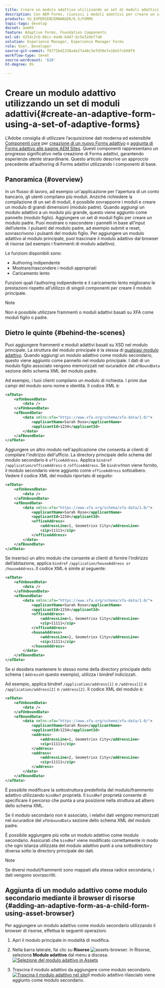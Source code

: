 ```yaml
---
title: Creare un modulo adattivo utilizzando un set di moduli adattivi
description: Con AEM Forms, riunisci i moduli adattivi per creare un singolo modulo adattivo di grandi dimensioni e comprenderne le funzioni.
products: SG_EXPERIENCEMANAGER/6.5/FORMS
topic-tags: develop
docset: aem65
feature: Adaptive Forms, Foundation Components
exl-id: 4254c2cb-66cc-4a46-b447-bc5e32def7a0
solution: Experience Manager, Experience Manager Forms
role: User, Developer
source-git-commit: f6771bd1338a4e27a48c3efd39efe18e57cb98f9
workflow-type: tm+mt
source-wordcount: '620'
ht-degree: 0%

---
```


# Creare un modulo adattivo utilizzando un set di moduli adattivi{#create-an-adaptive-form-using-a-set-of-adaptive-forms}

<span class="preview"> L’Adobe consiglia di utilizzare l’acquisizione dati moderna ed estensibile [Componenti core](https://experienceleague.adobe.com/docs/experience-manager-core-components/using/adaptive-forms/introduction.html?lang=it) per [creazione di un nuovo Forms adattivo](/help/forms/using/create-an-adaptive-form-core-components.md) o [aggiunta di Forms adattivo alle pagine AEM Sites](/help/forms/using/create-or-add-an-adaptive-form-to-aem-sites-page.md). Questi componenti rappresentano un progresso significativo nella creazione di Forms adattivi, garantendo esperienze utente straordinarie. Questo articolo descrive un approccio precedente all’authoring di Forms adattivi utilizzando i componenti di base. </span>

## Panoramica {#overview}

In un flusso di lavoro, ad esempio un&#39;applicazione per l&#39;apertura di un conto bancario, gli utenti compilano più moduli. Anziché richiedere la compilazione di un set di moduli, è possibile sovrapporre i moduli e creare un modulo di grandi dimensioni (modulo padre). Quando aggiungi un modulo adattivo a un modulo più grande, questo viene aggiunto come pannello (modulo figlio). Aggiungere un set di moduli figlio per creare un modulo padre. Puoi mostrare o nascondere i pannelli in base all’input dell’utente. I pulsanti del modulo padre, ad esempio submit e reset, sovrascrivono i pulsanti del modulo figlio. Per aggiungere un modulo adattivo al modulo principale, puoi trascinare il modulo adattivo dal browser di risorse (ad esempio i frammenti di modulo adattivo).

Le funzioni disponibili sono:

* Authoring indipendente
* Mostrare/nascondere i moduli appropriati
* Caricamento lento

Funzioni quali l’authoring indipendente e il caricamento lento migliorano le prestazioni rispetto all’utilizzo di singoli componenti per creare il modulo principale.

>[!NOTE]
>
>Non è possibile utilizzare frammenti o moduli adattivi basati su XFA come moduli figlio o padre.

## Dietro le quinte {#behind-the-scenes}

Puoi aggiungere frammenti e moduli adattivi basati su XSD nel modulo principale. La struttura del modulo principale è la stessa di [qualsiasi modulo adattivo](../../forms/using/prepopulate-adaptive-form-fields.md). Quando aggiungi un modulo adattivo come modulo secondario, questo viene aggiunto come pannello nel modulo principale. I dati di un modulo figlio associato vengono memorizzati nel `data`radice del `afBoundData` sezione dello schema XML del modulo padre.

Ad esempio, i tuoi clienti compilano un modulo di richiesta. I primi due campi del modulo sono nome e identità. Il codice XML è:

```xml
<afData>
    <afUnboundData>
        <data />
    </afUnboundData>
    <afBoundData>
        <data xmlns:xfa="https://www.xfa.org/schema/xfa-data/1.0/">
            <applicantName>Sarah Rose</applicantName>
            <applicantId>1234</applicantId>
        </data>
    </afBoundData>
</afData>
```

Aggiungere un altro modulo nell&#39;applicazione che consenta ai clienti di compilare l&#39;indirizzo dell&#39;ufficio. La directory principale dello schema del modulo secondario è `officeAddress`. Applica `bindref` `/application/officeAddress` o `/officeAddress`. Se `bindref`non viene fornito, il modulo secondario viene aggiunto come `officeAddress` sottoalbero. Vedere il codice XML del modulo riportato di seguito:

```xml
<afData>
    <afUnboundData>
        <data />
    </afUnboundData>
    <afBoundData>
        <data xmlns:xfa="https://www.xfa.org/schema/xfa-data/1.0/">
            <applicantName>Sarah Rose</applicantName>
            <applicantId>1234</applicantId>
            <officeAddress>
                <addressLine>1, Geometrixx City</addressLine>
                <zip>11111</zip>
            </officeAddress>
        </data>
    </afBoundData>
</afData>
```

Se inserisci un altro modulo che consente ai clienti di fornire l’indirizzo dell’abitazione, applica `bindref` `/application/houseAddress or /houseAddress.`Il codice XML è simile al seguente:

```xml
<afData>
    <afUnboundData>
        <data />
    </afUnboundData>
    <afBoundData>
        <data xmlns:xfa="https://www.xfa.org/schema/xfa-data/1.0/">
            <applicantName>Sarah Rose</applicantName>
            <applicantId>1234</applicantId>
            <officeAddress>
                <addressLine>1, Geometrixx City</addressLine>
                <zip>11111</zip>
            </officeAddress>
            <houseAddress>
                <addressLine>2, Geometrixx City</addressLine>
                <zip>11111</zip>
            </houseAddress>
        </data>
    </afBoundData>
</afData>
```

Se si desidera mantenere lo stesso nome della directory principale dello schema ( `Address`in questo esempio), utilizza i bindref indicizzati.

Ad esempio, applica bindref `/application/address[1]` o `/address[1]` e `/application/address[2]` o `/address[2]`. Il codice XML del modulo è:

```xml
<afData>
    <afUnboundData>
        <data />
    </afUnboundData>
    <afBoundData>
        <data xmlns:xfa="https://www.xfa.org/schema/xfa-data/1.0/">
            <applicantName>Sarah Rose</applicantName>
            <applicantId>1234</applicantId>
            <address>
                <addressLine>1, Geometrixx City</addressLine>
                <zip>11111</zip>
            </address>
            <address>
                <addressLine>2, Geometrixx City</addressLine>
                <zip>11111</zip>
            </address>
        </data>
    </afBoundData>
</afData>
```

È possibile modificare la sottostruttura predefinita del modulo/frammento adattivo utilizzando `bindRef` proprietà. Il `bindRef` proprietà consente di specificare il percorso che punta a una posizione nella struttura ad albero dello schema XML.

Se il modulo secondario non è associato, i relativi dati vengono memorizzati nel `data`radice del `afUnboundData` sezione dello schema XML del modulo padre.

È possibile aggiungere più volte un modulo adattivo come modulo secondario. Assicurati che `bindRef` viene modificato correttamente in modo che ogni istanza utilizzata del modulo adattivo punti a una sottodirectory diversa sotto la directory principale dei dati.

>[!NOTE]
>
>Se diversi moduli/frammenti sono mappati alla stessa radice secondaria, i dati vengono sovrascritti.

## Aggiunta di un modulo adattivo come modulo secondario mediante il browser di risorse {#adding-an-adaptive-form-as-a-child-form-using-asset-browser}

Per aggiungere un modulo adattivo come modulo secondario utilizzando il browser di risorse, effettua le seguenti operazioni.

1. Apri il modulo principale in modalità di modifica.
1. Nella barra laterale, fai clic su **Risorse** ![assets-browser](assets/assets-browser.png). In Risorse, seleziona **Modulo adattivo** dal menu a discesa.
   [![Selezione del modulo adattivo in Assets](assets/asset.png)](assets/asset-1.png)

1. Trascina il modulo adattivo da aggiungere come modulo secondario.
   [![Trascina il modulo adattivo nel sito](assets/drag-drop.png)](assets/drag-drop-1.png)Il modulo adattivo rilasciato viene aggiunto come modulo secondario.
